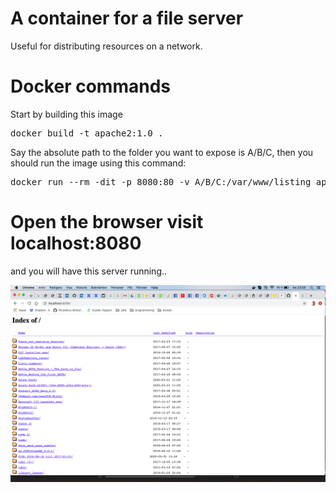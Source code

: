 # A container for a file server

Useful for distributing resources on a network.

# Docker commands

Start by building this image

<pre>
docker build -t apache2:1.0 . 
</pre>

Say the absolute path to the folder
you want to expose is A/B/C, then you
should run the image using this command:

<pre>
docker run --rm -dit -p 8080:80 -v A/B/C:/var/www/listing apache2:1.0 
</pre>

# Open the browser visit localhost:8080

and you will have this server running.. 

<img src="https://raw.githubusercontent.com/Ricardicus/apache2-container/master/image/demo.png"></img>
